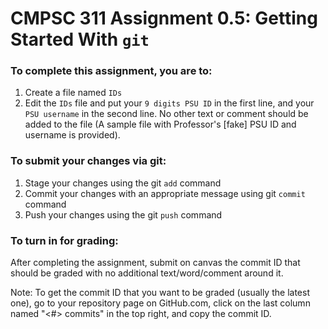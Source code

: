 # CMPSC 311 Assignment 0.5: Getting Started With `git`

### To complete this assignment, you are to:

1. Create a file named `IDs`
2. Edit the `IDs` file and put your `9 digits PSU ID` in the first line, and your `PSU username` in the second line. No other text or comment should be added to the file (A sample file with Professor's [fake] PSU ID and username is provided).

### To submit your changes via git:

1. Stage your changes using the git `add` command
2. Commit your changes with an appropriate message using git `commit` command
3. Push your changes using the git `push` command

### To turn in for grading:
After completing the assignment, submit on canvas the commit ID that should be graded with no additional text/word/comment around it.

Note: To get the commit ID that you want to be graded (usually the latest one), go to your repository page on GitHub.com, click on the last column named "<\#> commits" in the top right, and copy the commit ID.

